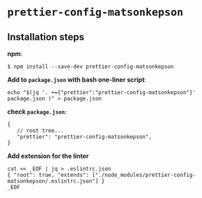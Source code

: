 # `prettier-config-matsonkepson`

## Installation steps

**npm**:

```shell
$ npm install --save-dev prettier-config-matsonkepson
```

**Add to `package.json` with bash one-liner script**:

```shell
echo "$(jq '. +={"prettier":"prettier-config-matsonkepson"}' package.json )" > package.json
```

**check `package.json`**:

```jsonc
{
   // root tree...
   "prettier": "prettier-config-matsonkepson",
}
```

**Add extension for the linter**

```shell
cat << _EOF | jq > .eslintrc.json
{ "root": true, "extends": ["./node_modules/prettier-config-matsonkepson/.eslintrc.json"] }
_EOF
```
